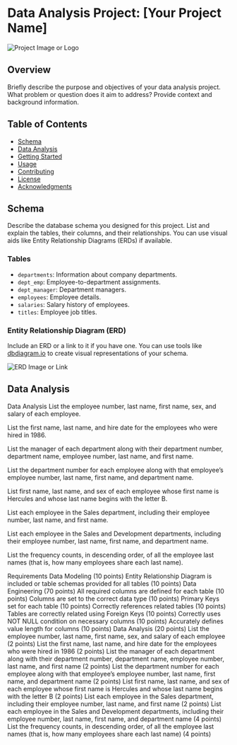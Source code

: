 # Data Analysis Project: [Your Project Name]

![Project Image or Logo](project_image.png) <!-- If applicable -->

## Overview

Briefly describe the purpose and objectives of your data analysis project. What problem or question does it aim to address? Provide context and background information.

## Table of Contents

- [Schema](#schema)
- [Data Analysis](#data-analysis)
- [Getting Started](#getting-started)
- [Usage](#usage)
- [Contributing](#contributing)
- [License](#license)
- [Acknowledgments](#acknowledgments)

## Schema

Describe the database schema you designed for this project. List and explain the tables, their columns, and their relationships. You can use visual aids like Entity Relationship Diagrams (ERDs) if available.

### Tables

- `departments`: Information about company departments.
- `dept_emp`: Employee-to-department assignments.
- `dept_manager`: Department managers.
- `employees`: Employee details.
- `salaries`: Salary history of employees.
- `titles`: Employee job titles.

### Entity Relationship Diagram (ERD)

Include an ERD or a link to it if you have one. You can use tools like [dbdiagram.io](https://dbdiagram.io/) to create visual representations of your schema.

![ERD Image or Link](erd_image.png) <!-- If applicable -->

## Data Analysis



Data Analysis
List the employee number, last name, first name, sex, and salary of each employee.

List the first name, last name, and hire date for the employees who were hired in 1986.

List the manager of each department along with their department number, department name, employee number, last name, and first name.

List the department number for each employee along with that employee’s employee number, last name, first name, and department name.

List first name, last name, and sex of each employee whose first name is Hercules and whose last name begins with the letter B.

List each employee in the Sales department, including their employee number, last name, and first name.

List each employee in the Sales and Development departments, including their employee number, last name, first name, and department name.

List the frequency counts, in descending order, of all the employee last names (that is, how many employees share each last name).

Requirements
Data Modeling (10 points)
Entity Relationship Diagram is included or table schemas provided for all tables (10 points)
Data Engineering (70 points)
All required columns are defined for each table (10 points)
Columns are set to the correct data type (10 points)
Primary Keys set for each table (10 points)
Correctly references related tables (10 points)
Tables are correctly related using Foreign Keys (10 points)
Correctly uses NOT NULL condition on necessary columns (10 points)
Accurately defines value length for columns (10 points)
Data Analysis (20 points)
List the employee number, last name, first name, sex, and salary of each employee (2 points)
List the first name, last name, and hire date for the employees who were hired in 1986 (2 points)
List the manager of each department along with their department number, department name, employee number, last name, and first name (2 points)
List the department number for each employee along with that employee’s employee number, last name, first name, and department name (2 points)
List first name, last name, and sex of each employee whose first name is Hercules and whose last name begins with the letter B (2 points)
List each employee in the Sales department, including their employee number, last name, and first name (2 points)
List each employee in the Sales and Development departments, including their employee number, last name, first name, and department name (4 points)
List the frequency counts, in descending order, of all the employee last names (that is, how many employees share each last name) (4 points)
